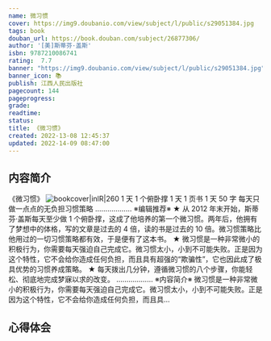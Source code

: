 ```yaml
---
name: 微习惯
cover: https://img9.doubanio.com/view/subject/l/public/s29051384.jpg
tags: book
douban_url: https://book.douban.com/subject/26877306/
author: '[美]斯蒂芬·盖斯'
isbn: 9787210086741
rating:  7.7 
banner: "https://img9.doubanio.com/view/subject/l/public/s29051384.jpg"
banner_icon: 📚
publish: 江西人民出版社
pagecount: 144
pageprogress: 
grade:
readtime:
status: 
title: 《微习惯》
created: 2022-13-08 12:45:37
updated: 2022-14-09 08:47:00
---
```

## 内容简介
《微习惯》
![bookcover|inlR|260](https://img9.doubanio.com/view/subject/l/public/s29051384.jpg)
1 天 1 个俯卧撑
1 天 1 页书
1 天 50 字
每天只做一点点的无负担习惯策略
………………
※编辑推荐※
★ 从 2012 年末开始，斯蒂芬·盖斯每天至少做 1 个俯卧撑，这成了他培养的第一个微习惯。两年后，他拥有了梦想中的体格，写的文章是过去的 4 倍，读的书是过去的 10 倍。微习惯策略比 他用过的一切习惯策略都有效，于是便有了这本书。
★ 微习惯是一种非常微小的积极行为，你需要每天强迫自己完成它。微习惯太小，小到不可能失败。正是因为这个特性，它不会给你造成任何负担，而且具有超强的“欺骗性”，它也因此成了极具优势的习惯养成策略。
★ 每天拨出几分钟，遵循微习惯的八个步骤，你能轻松、彻底地完成梦寐以求的改变。
………………
※内容简介※
微习惯是一种非常微小的积极行为，你需要每天强迫自己完成它。微习惯太小，小到不可能失败。正是因为这个特性，它不会给你造成任何负担，而且具...

## 心得体会
